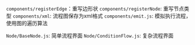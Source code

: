 `components/registerEdge`：重写边形状
`components/registerNode`: 重写节点类型
`components/xml`: 流程图保存为xml格式
`components/emit.js`: 模拟执行流程，使用图的遍历算法

`Node/BaseNode.js`: 简单流程界面
`Node/ConditionFlow.js`: 复杂流程界面
